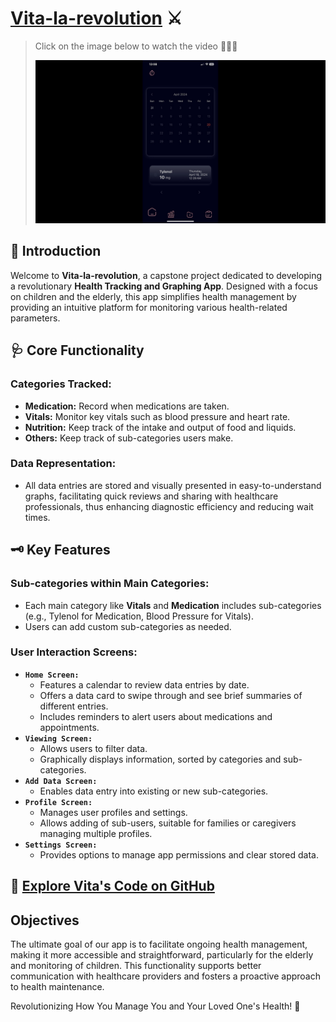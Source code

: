 # [Vita-la-revolution](https://drive.google.com/file/d/1LSAfVDiMjuTC3RUIxTzwb5kZKV1oGqKA/view?usp=sharing) ⚔️

> Click on the image below to watch the video 🎥👇🏾
>
> [![Vita-la-revolution](https://github.com/3mptySpac3/Vita-la-revolution/blob/main/CapstoneThumbnail.jpg?raw=true)](https://drive.google.com/file/d/1LSAfVDiMjuTC3RUIxTzwb5kZKV1oGqKA/view?usp=sharing)

## 📌 Introduction

Welcome to **Vita-la-revolution**, a capstone project dedicated to developing a revolutionary **Health Tracking and Graphing App**. Designed with a focus on children and the elderly, this app simplifies health management by providing an intuitive platform for monitoring various health-related parameters.

## 🩺 Core Functionality

### Categories Tracked:
- **Medication:** Record when medications are taken.
- **Vitals:** Monitor key vitals such as blood pressure and heart rate.
- **Nutrition:** Keep track of the intake and output of food and liquids.
- **Others:** Keep track of sub-categories users make.

### Data Representation:
- All data entries are stored and visually presented in easy-to-understand graphs, facilitating quick reviews and sharing with healthcare professionals, thus enhancing diagnostic efficiency and reducing wait times.

## 🗝️ Key Features

### Sub-categories within Main Categories:
- Each main category like **Vitals** and **Medication** includes sub-categories (e.g., Tylenol for Medication, Blood Pressure for Vitals).
- Users can add custom sub-categories as needed.

### User Interaction Screens:
- **`Home Screen:`**
  - Features a calendar to review data entries by date.
  - Offers a data card to swipe through and see brief summaries of different entries.
  - Includes reminders to alert users about medications and appointments.
- **`Viewing Screen:`**
  - Allows users to filter data.
  - Graphically displays information, sorted by categories and sub-categories.
- **`Add Data Screen:`**
  - Enables data entry into existing or new sub-categories.
- **`Profile Screen:`**
  - Manages user profiles and settings.
  - Allows adding of sub-users, suitable for families or caregivers managing multiple profiles.
- **`Settings Screen:`**
  - Provides options to manage app permissions and clear stored data.

## 📜 [Explore Vita's Code on GitHub](https://github.com/Valentine-Jingwa/Vita)

## Objectives

The ultimate goal of our app is to facilitate ongoing health management, making it more accessible and straightforward, particularly for the elderly and monitoring of children. This functionality supports better communication with healthcare providers and fosters a proactive approach to health maintenance.

Revolutionizing How You Manage You and Your Loved One's Health! 🚀
